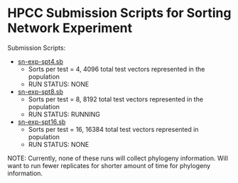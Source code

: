 # HPCC Submission Scripts for Sorting Network Experiment

Submission Scripts:

- [sn-exp-spt4.sb](sn-exp-spt4.sb)
  - Sorts per test = 4, 4096 total test vectors represented in the population
  - RUN STATUS: NONE
- [sn-exp-spt8.sb](sn-exp-spt8.sb)
  - Sorts per test = 8, 8192 total test vectors represented in the population
  - RUN STATUS: RUNNING
- [sn-exp-spt16.sb](sn-exp-spt16.sb)
  - Sorts per test = 16, 16384 total test vectors represented in population
  - RUN STATUS: NONE

NOTE: Currently, none of these runs will collect phylogeny information. Will want
to run fewer replicates for shorter amount of time for phylogeny information.